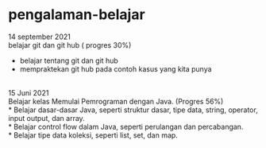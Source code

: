 # pengalaman-belajar

14 september 2021<br>
belajar git dan git hub ( progres 30%)<br>
* belajar tentang git dan git hub<br>
* mempraktekan git hub pada contoh kasus yang kita punya<br>
<br>
15 Juni 2021<br>
Belajar kelas Memulai Pemrograman dengan Java. (Progres 56%)<br>
* Belajar dasar-dasar Java, seperti struktur dasar, tipe data, string, operator, input output, dan array.<br>
* Belajar control flow dalam Java, seperti perulangan dan percabangan.<br>
* Belajar tipe data koleksi, seperti list, set, dan map.<br>
